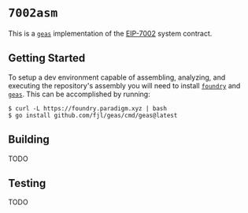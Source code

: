 # `7002asm`

This is a [`geas`][geas] implementation of the [EIP-7002][7002] system contract.

## Getting Started

To setup a dev environment capable of assembling, analyzing, and executing the
repository's assembly you will need to install [`foundry`][foundry] and
[`geas`][geas]. This can be accomplished by running:

```console
$ curl -L https://foundry.paradigm.xyz | bash
$ go install github.com/fjl/geas/cmd/geas@latest
```

## Building

TODO

## Testing

TODO

[geas]: https://github.com/fjl/geas
[7002]: https://eips.ethereum.org/EIPS/eip-7002
[foundry]: https://getfoundry.sh/
